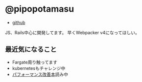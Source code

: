 # @pipopotamasu

* [github](https://github.com/pipopotamasu)

JS、Rails中心に開発してます。
早くWebpacker v4になってほしい。

## 最近気になること

* Fargate周り触ってます
* kubernetesもチャレンジ中
* [パフォーマンス改善本](https://www.amazon.co.jp/gp/product/477419400X)読み中
